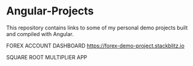 # Angular-Projects
This repository contains links to some of my personal demo projects built and compiled with Angular.

FOREX ACCOUNT DASHBOARD
https://forex-demo-project.stackblitz.io

SQUARE ROOT MULTIPLIER APP
